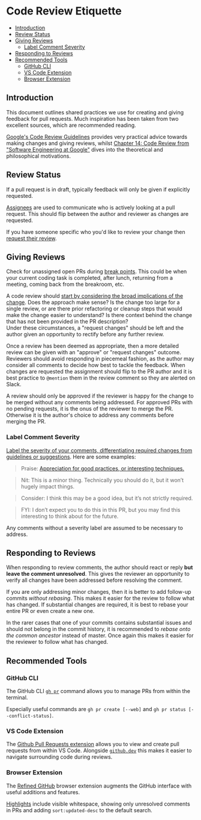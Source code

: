 <!-- omit in toc -->
# Code Review Etiquette

- [Introduction](#introduction)
- [Review Status](#review-status)
- [Giving Reviews](#giving-reviews)
  - [Label Comment Severity](#label-comment-severity)
- [Responding to Reviews](#responding-to-reviews)
- [Recommended Tools](#recommended-tools)
  - [GitHub CLI](#github-cli)
  - [VS Code Extension](#vs-code-extension)
  - [Browser Extension](#browser-extension)


## Introduction

This document outlines shared practices we use for creating and giving feedback
for pull requests. Much inspiration has been taken from two excellent sources,
which are recommended reading.

[Google's Code Review Guidelines](https://google.github.io/eng-practices/)
provides very practical advice towards making changes and giving reviews, whilst
[Chapter 14: Code Review from "Software Engineering at
Google"](https://abseil.io/resources/swe-book/html/ch09.html) dives into the
theoretical and philosophical motivations.

## Review Status

If a pull request is in draft, typically feedback will only be given if
explicitly requested. 

[Assignees](https://docs.github.com/en/issues/tracking-your-work-with-issues/using-issues/assigning-issues-and-pull-requests-to-other-github-users)
are used to communicate who is actively looking at a pull request. This should
flip between the author and reviewer as changes are requested.

If you have someone specific who you'd like to review your change then [request
their
review](https://docs.github.com/en/pull-requests/collaborating-with-pull-requests/proposing-changes-to-your-work-with-pull-requests/requesting-a-pull-request-review).

## Giving Reviews

Check for unassigned open PRs during [break
points](https://google.github.io/eng-practices/review/reviewer/speed.html#interruption).
This could be when your current coding task is completed, after lunch, returning
from a meeting, coming back from the breakroom, etc.

A code review should [start by considering the broad implications of the
change](https://google.github.io/eng-practices/review/reviewer/navigate.html#step_one).
Does the approach make sense? Is the change too large for a single review, or
are there prior refactoring or cleanup steps that would make the change easier
to understand? Is there context behind the change that has not been provided in
the PR description?  
Under these circumstances, a "request changes" should be left and the author
given an opportunity to rectify before any further review.

Once a review has been deemed as appropriate, then a more detailed review can be
given with an "approve" or "request changes" outcome. Reviewers should avoid
responding in piecemeal fashion, as the author may consider all comments to
decide how best to tackle the feedback. When changes are requested the
assignment should flip to the PR author and it is best practice to `@mention`
them in the review comment so they are alerted on Slack.

A review should only be approved if the reviewer is happy for the change to be
merged without any comments being addressed. For approved PRs with no pending
requests, it is the onus of the reviewer to merge the PR. Otherwise it is the
author's choice to address any comments before merging the PR.

### Label Comment Severity

[Label the severity of your comments, differentiating required changes from
guidelines or
suggestions](https://google.github.io/eng-practices/review/reviewer/comments.html#label-comment-severity).
Here are some examples:

> Praise: [Appreciation for good practices, or interesting
> techniques.](https://google.github.io/eng-practices/review/reviewer/looking-for.html#good-things)

> Nit: This is a minor thing. Technically you should do it, but it won’t hugely
> impact things.

> Consider: I think this may be a good idea, but it’s not strictly required.

> FYI: I don’t expect you to do this in this PR, but you may find this
> interesting to think about for the future.

Any comments without a severity label are assumed to be necessary to address.

## Responding to Reviews

When responding to review comments, the author should react or reply **but leave
the comment unresolved**. This gives the reviewer an opportunity to verify all
changes have been addressed before resolving the comment.

If you are only addressing minor changes, then it is better to add follow-up
commits _without rebasing_. This makes it easier for the review to follow what
has changed. If substantial changes are required, it is best to rebase your
entire PR or even create a new one.

In the rarer cases that one of your commits contains substantial issues and
should not belong in the commit history, it is recommended to _rebase onto the
common ancestor_ instead of master. Once again this makes it easier for the
reviewer to follow what has changed.

## Recommended Tools

### GitHub CLI

The GitHub CLI [`gh pr`](https://cli.github.com/manual/gh_pr) command allows you
to manage PRs from within the terminal. 

Especially useful commands are `gh pr create [--web]` and `gh pr status
[--conflict-status]`.

### VS Code Extension

The [Github Pull Requests
extension](https://marketplace.visualstudio.com/items?itemName=GitHub.vscode-pull-request-github)
allows you to view and create pull requests from within VS Code. Alongside
[`github.dev`](https://github.com/github/dev) this makes it easier to navigate
surrounding code during reviews.

### Browser Extension

The [Refined
GitHub](https://github.com/refined-github/refined-github#highlights-) browser
extension augments the GitHub interface with useful additions and features.

[Highlights](https://github.com/refined-github/refined-github#highlights-)
include visible whitespace, showing only unresolved comments in PRs and adding
`sort:updated-desc` to the default search. 

